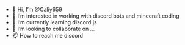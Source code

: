 - 👋 Hi, I’m @Caliy659
- 👀 I’m interested in working with discord bots and minecraft coding
- 🌱 I’m currently learning discord.js 
- 💞️ I’m looking to collaborate on ...
- 📫 How to reach me discord

<!---
Caliy659/Caliy659 is a ✨ special ✨ repository because its `README.md` (this file) appears on your GitHub profile.
You can click the Preview link to take a look at your changes.
--->

